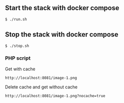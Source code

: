 ## Start the stack with docker compose

```bash
$ ./run.sh
```

## Stop the stack with docker compose

```bash
$ ./stop.sh
```

### PHP script

Get with cache
```text
http://localhost:8081/image-1.png
```

Delete cache and get without cache
```text
http://localhost:8081/image-1.png?nocache=true
```